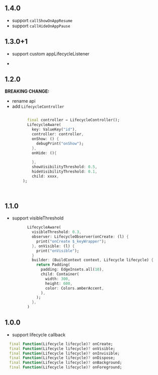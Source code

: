 ## 1.4.0
* support `callShowOnAppResume`
* support `callHideOnAppPause`

## 1.3.0+1
* support custom appLifecycleListener

* 
## 1.2.0
__BREAKING CHANGE:__
* rename api
* add `LifecycleController`

```dart

          final controller = LifecycleController();
          LifecycleAware(
            key: ValueKey("id"),
            controller: controller,
            onShow: () {
              debugPrint("onShow");
            },
            onHide: (){
              
            },
            showVisibilityThreshold: 0.5,
            hideVisibilityThreshold: 0.1,
            child: xxxx,
        );
          
          

```


## 1.1.0
* support visibleThreshold

```dart
          LifecycleAware(
            visibleThreshold: 0.3,
            observer: LifecycleObserver(onCreate: (l) {
              print("onCreate $_keyWrapper");
            }, onVisible: (l) {
              print("onVisible");
            }
            builder: (BuildContext context, Lifecycle lifecycle) {
              return Padding(
                padding: EdgeInsets.all(10),
                child: Container(
                  width: 300,
                  height: 600,
                  color: Colors.amberAccent,
                ),
              );
            },
          )

```

## 1.0.0
* support lifecycle callback 
```dart
  final Function(Lifecycle lifecycle)? onCreate;
  final Function(Lifecycle lifecycle)? onVisible;
  final Function(Lifecycle lifecycle)? onInvisible;
  final Function(Lifecycle lifecycle)? onDispose;
  final Function(Lifecycle lifecycle)? onBackground;
  final Function(Lifecycle lifecycle)? onForeground;
```